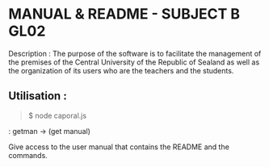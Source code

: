 # MANUAL & README - SUBJECT B GL02

Description : The purpose of the software is to facilitate the management of the premises of the Central University of the Republic of Sealand as well as the organization of its users who are the teachers and the students.

## Utilisation :

> $ node caporal.js <command> <args>

<command> : getman -> (get manual)

Give access to the user manual that contains the README and the commands.